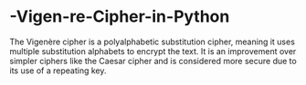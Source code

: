 # -Vigen-re-Cipher-in-Python
The Vigenère cipher is a polyalphabetic substitution cipher, meaning it uses multiple substitution alphabets to encrypt the text. It is an improvement over simpler ciphers like the Caesar cipher and is considered more secure due to its use of a repeating key.
